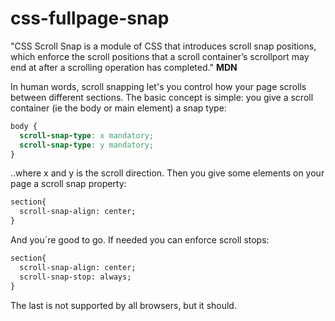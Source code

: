 # css-fullpage-snap

"CSS Scroll Snap is a module of CSS that introduces scroll snap positions, which enforce the scroll positions that a scroll container’s scrollport may end at after a scrolling operation has completed."
**MDN**

In human words, scroll snapping let's you control how your page scrolls between different sections. The basic concept is simple: you give a scroll container (ie the body or main element) a snap type: 

```css
body {
  scroll-snap-type: x mandatory;
  scroll-snap-type: y mandatory;
}
```
..where x and y is the scroll direction. Then you give some elements on your page a scroll snap property:
```html
section{
  scroll-snap-align: center;
}
```

And you´re good to go. If needed you can enforce scroll stops:
```html
section{
  scroll-snap-align: center;
  scroll-snap-stop: always;
}
```
The last is not supported by all browsers, but it should.
